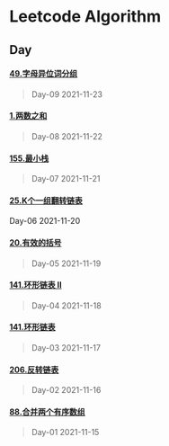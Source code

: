 # Leetcode Algorithm

## Day

#### [49.字母异位词分组](https://leetcode.com/problems/group-anagrams/)

> Day-09 2021-11-23

#### [1.两数之和](https://leetcode.com/problems/two-sum/)

> Day-08 2021-11-22

#### [155.最小栈](https://leetcode.com/problems/min-stack/)

> Day-07 2021-11-21

#### [25.K个一组翻转链表](https://leetcode.com/problems/reverse-nodes-in-k-group/)

Day-06 2021-11-20

#### [20.有效的括号](https://leetcode.com/problems/valid-parentheses/)

> Day-05 2021-11-19

#### [141.环形链表 II](https://leetcode.com/problems/linked-list-cycle-ii/)

> Day-04 2021-11-18

#### [141.环形链表](https://leetcode.com/problems/linked-list-cycle/)

> Day-03 2021-11-17

#### [206.反转链表](https://leetcode.com/problems/reverse-linked-list/)

> Day-02 2021-11-16

#### [88.合并两个有序数组](https://leetcode.com/problems/merge-sorted-array/)

> Day-01 2021-11-15